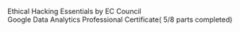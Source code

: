 Ethical Hacking Essentials by EC Council  
Google Data Analytics Professional Certificate( 5/8 parts completed)
